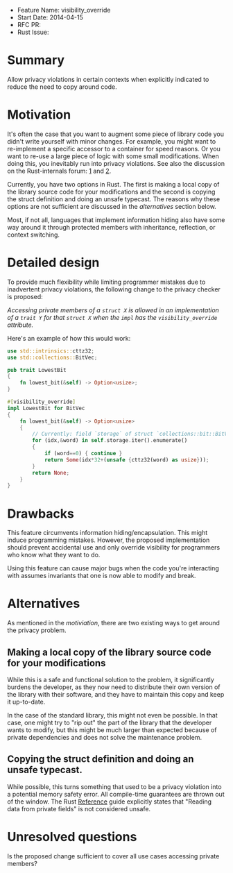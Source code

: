 - Feature Name: visibility_override
- Start Date: 2014-04-15
- RFC PR: 
- Rust Issue: 

# Summary

Allow privacy violations in certain contexts when explicitly indicated to 
reduce the need to copy around code.

# Motivation

It's often the case that you want to augment some piece of library code you 
didn't write yourself with minor changes. For example, you might want to 
re-implement a specific accessor to a container for speed reasons. Or you want 
to re-use a large piece of logic with some small modifications. When doing 
this, you inevitably run into privacy violations. See also the discussion on 
the Rust-internals forum: [1] and [2].

Currently, you have two options in Rust. The first is making a local copy of 
the library source code for your modifications and the second is copying the 
struct definition and doing an unsafe typecast. The reasons why these options 
are not sufficient are discussed in the *alternatives* section below.

Most, if not all, languages that implement information hiding also have some 
way around it through protected members with inheritance, reflection, or 
context switching.

# Detailed design

To provide much flexibility while limiting programmer mistakes due to 
inadvertent privacy violations, the following change to the privacy checker is 
proposed:

*Accessing private members of a `struct X` is allowed in an implementation 
of a `trait Y` for that `struct X` when the `impl` has the 
`visibility_override` attribute.*

Here's an example of how this would work:

```rust
use std::intrinsics::cttz32;
use std::collections::BitVec;

pub trait LowestBit
{
    fn lowest_bit(&self) -> Option<usize>;
}

#[visibility_override]
impl LowestBit for BitVec
{
    fn lowest_bit(&self) -> Option<usize>
    {
        // Currently: field `storage` of struct `collections::bit::BitVec` is private
        for (idx,&word) in self.storage.iter().enumerate()
        {
            if (word==0) { continue }
            return Some(idx*32+(unsafe {cttz32(word) as usize}));
        }
        return None;
    }
}
```

# Drawbacks

This feature circumvents information hiding/encapsulation. This might induce 
programming mistakes. However, the proposed implementation should prevent 
accidental use and only override visibility for programmers who know what they 
want to do.

Using this feature can cause major bugs when the code you're interacting with 
assumes invariants that one is now able to modify and break.

# Alternatives

As mentioned in the *motiviation*, there are two existing ways to get around the 
privacy problem.

## Making a local copy of the library source code for your modifications

While this is a safe and functional solution to the problem, it significantly 
burdens the developer, as they now need to distribute their own version of the 
library with their software, and they have to maintain this copy and keep it 
up-to-date.

In the case of the standard library, this might not even be possible. In that 
case, one might try to "rip out" the part of the library that the developer 
wants to modify, but this might be much larger than expected because of private 
dependencies and does not solve the maintenance problem.

## Copying the struct definition and doing an unsafe typecast.

While possible, this turns something that used to be a privacy violation into a 
potential memory safety error. All compile-time guarantees are thrown out of 
the window. The Rust [Reference] guide explicitly states that "Reading data 
from private fields" is not considered unsafe.

# Unresolved questions

Is the proposed change sufficient to cover all use cases accessing private 
members?

[1]: http://internals.rust-lang.org/t/add-an-allow-ignore-field-privacy-annotation/625
[2]: http://internals.rust-lang.org/t/extending-existing-functionality/1289
[Reference]: https://doc.rust-lang.org/reference.html#behaviour-not-considered-unsafe
